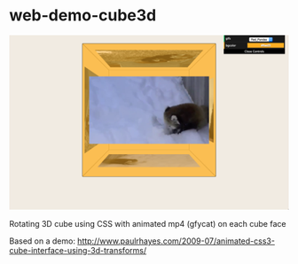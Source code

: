 # web-demo-cube3d

![Alt text](/web-demo-cube3d-1.png?raw=true "web-demo-cube3d")

Rotating 3D cube using CSS with animated mp4 (gfycat) on each cube face

Based on a demo: http://www.paulrhayes.com/2009-07/animated-css3-cube-interface-using-3d-transforms/ 
